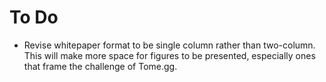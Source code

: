 # To Do

- Revise whitepaper format to be single column rather than two-column. This 
  will make more space for figures to be presented, especially ones that frame
  the challenge of Tome.gg.